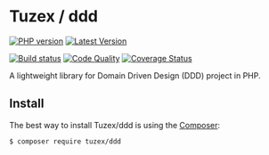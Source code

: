 # Tuzex / ddd

[![PHP version](https://img.shields.io/packagist/php-v/tuzex/ddd?style=flat-square)](http://php.net)
[![Latest Version](https://img.shields.io/packagist/v/tuzex/ddd?style=flat-square)](https://packagist.org/packages/tuzex/ddd)

[![Build status](https://img.shields.io/github/workflow/status/tuzex/ddd/Tests?style=flat-square)](https://github.com/Tuzex/ddd/actions?query=workflow%3ATests)
[![Code Quality](https://img.shields.io/scrutinizer/quality/g/tuzex/ddd?style=flat-square)](https://scrutinizer-ci.com/g/Tuzex/ddd/?branch=master)
[![Coverage Status](https://img.shields.io/coveralls/github/Tuzex/ddd?style=flat-square)](https://coveralls.io/github/Tuzex/ddd?branch=master)

A lightweight library for Domain Driven Design (DDD) project in PHP.

Install
------------

The best way to install Tuzex/ddd is using the [Composer](http://getcomposer.org/):

```sh
$ composer require tuzex/ddd
```
